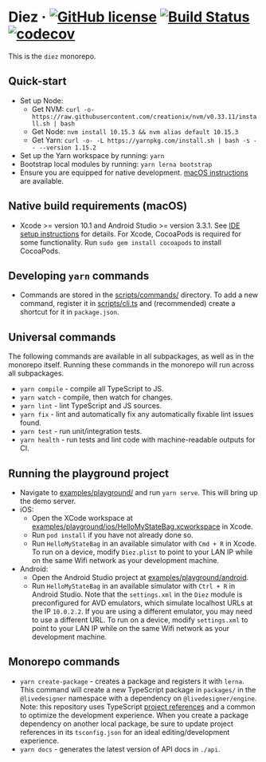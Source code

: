 # Diez &middot; [![GitHub license](https://img.shields.io/badge/license-MIT-blue.svg)](https://github.com/dieznative/diez/blob/master/LICENSE) [![Build Status](https://travis-ci.com/dieznative/diez.svg?token=R7p5y7u83p1oNU4bsu1p&branch=master)](https://travis-ci.com/dieznative/diez) [![codecov](https://codecov.io/gh/dieznative/diez/branch/master/graph/badge.svg?token=pgB9U8YLUU)](https://codecov.io/gh/dieznative/diez)

This is the `diez` monorepo.

## Quick-start

 - Set up Node:
    - Get NVM:
      `curl -o- https://raw.githubusercontent.com/creationix/nvm/v0.33.11/install.sh | bash`
    - Get Node:
      `nvm install 10.15.3 && nvm alias default 10.15.3`
    - Get Yarn:
      `curl -o- -L https://yarnpkg.com/install.sh | bash -s -- --version 1.15.2`
 - Set up the Yarn workspace by running: `yarn`
 - Bootstrap local modules by running: `yarn lerna bootstrap`
 - Ensure you are equipped for native development. [macOS instructions](docs/ide-setup-macos.md) are available.

## Native build requirements (macOS)
 - Xcode >= version 10.1 and Android Studio >= version 3.3.1. See [IDE setup instructions](../../docs/ide-setup-macos.md) for details. For Xcode, CocoaPods is required for some functionality. Run `sudo gem install cocoapods` to install CocoaPods.

## Developing `yarn` commands

 - Commands are stored in the [scripts/commands/](scripts/commands) directory. To add a new command, register it in [scripts/cli.ts](scripts/cli.ts) and (recommended) create a shortcut for it in `package.json`.

## Universal commands

The following commands are available in all subpackages, as well as in the monorepo itself. Running these commands in the monorepo will run across all subpackages.

 - `yarn compile` - compile all TypeScript to JS.
 - `yarn watch` - compile, then watch for changes.
 - `yarn lint` - lint TypeScript and JS sources.
 - `yarn fix` - lint and automatically fix any automatically fixable lint issues found.
 - `yarn test` - run unit/integration tests.
 - `yarn health` - run tests and lint code with machine-readable outputs for CI.

## Running the playground project

 - Navigate to [examples/playground/](examples/playground) and run `yarn serve`. This will bring up the demo server.
 - iOS:
   - Open the XCode workspace at [examples/playground/ios/HelloMyStateBag.xcworkspace](examples/playground/ios/HelloMyStateBag.xcworkspace) in Xcode.
   - Run `pod install` if you have not already done so.
   - Run `HelloMyStateBag` in an available simulator with `Cmd + R` in Xcode. To run on a device, modify `Diez.plist` to point to your LAN IP while on the same Wifi network as your development machine.
 - Android:
   - Open the Android Studio project at [examples/playground/android](examples/playground/android).
   - Run `HelloMyStateBag` in an available simulator with `Ctrl + R` in Android Studio. Note that the `settings.xml` in the `Diez` module is preconfigured for AVD emulators, which simulate localhost URLs at the IP `10.0.2.2`. If you are using a different emulator, you may need to use a different URL. To run on a device, modify `settings.xml` to point to your LAN IP while on the same Wifi network as your development machine.

## Monorepo commands

 - `yarn create-package` - creates a package and registers it with `lerna`. This command will create a new TypeScript package in `packages/` in the `@livedesigner` namespace with a dependency on `@livedesigner/engine`. Note: this repository uses TypeScript [project references](https://www.typescriptlang.org/docs/handbook/project-references.html) and a common to optimize the development experience. When you create a package dependency on another local package, be sure to update project references in its `tsconfig.json` for an ideal editing/development experience.
 - `yarn docs` - generates the latest version of API docs in `./api`.
